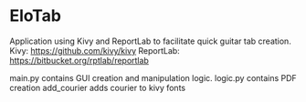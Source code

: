 # EloTab
Application using Kivy and ReportLab to facilitate quick guitar tab creation.
Kivy: https://github.com/kivy/kivy
ReportLab: https://bitbucket.org/rptlab/reportlab

main.py contains GUI creation and manipulation logic.
logic.py contains PDF creation
add_courier adds courier to kivy fonts
